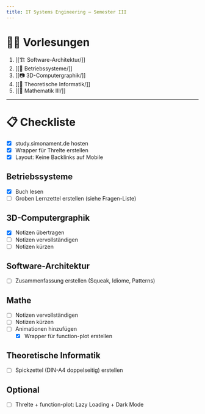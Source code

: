 ```yaml
---
title: IT Systems Engineering – Semester III
---
```

# 👩‍🏫 Vorlesungen
1. [[🏗️ Software-Architektur/]]
2. [[💽 Betriebssysteme/]]
3. [[📷 3D-Computergraphik/]]
4. [[🧠 Theoretische Informatik/]]
5. [[🧮 Mathematik III/]]

---
# 📋 Checkliste

- [x] study.simonament.de hosten
- [x] Wrapper für Threlte erstellen
- [x] Layout: Keine Backlinks auf Mobile

## Betriebssysteme
- [x] Buch lesen
- [ ] Groben Lernzettel erstellen (siehe Fragen-Liste)

## 3D-Computergraphik
- [x] Notizen übertragen
- [ ] Notizen vervollständigen
- [ ] Notizen kürzen

## Software-Architektur
- [ ] Zusammenfassung erstellen (Squeak, Idiome, Patterns)

## Mathe
- [ ] Notizen vervollständigen
- [ ] Notizen kürzen
- [ ] Animationen hinzufügen 
	- [x] Wrapper für function-plot erstellen

## Theoretische Informatik
- [ ] Spickzettel (DIN-A4 doppelseitig) erstellen

## Optional
- [ ] Threlte + function-plot: Lazy Loading + Dark Mode
